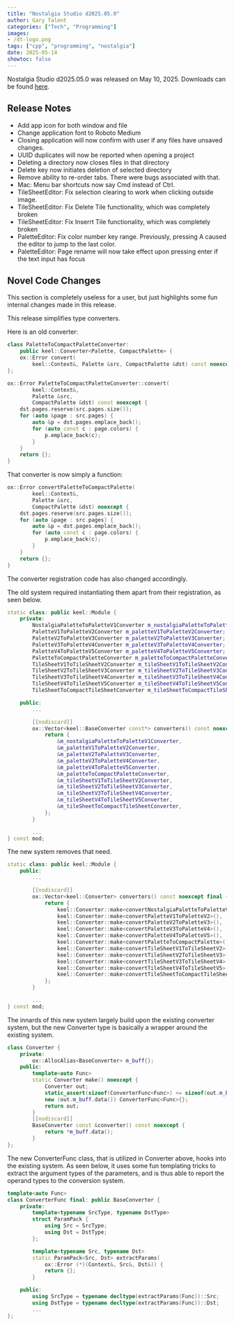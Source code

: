 ```yaml
---
title: "Nostalgia Studio d2025.05.0"
author: Gary Talent
categories: ["Tech", "Programming"]
images:
- /dt-logo.png
tags: ["cpp", "programming", "nostalgia"]
date: 2025-05-14
showtoc: false
---
```


Nostalgia Studio d2025.05.0 was released on May 10, 2025.
Downloads can be found
[here](https://git.drinkingtea.net/drinkingtea/nostalgia/releases/tag/release-d2025.05.0).

## Release Notes

* Add app icon for both window and file
* Change application font to Roboto Medium
* Closing application will now confirm with user if any files have unsaved  changes.
* UUID duplicates will now be reported when opening a project
* Deleting a directory now closes files in that directory
* Delete key now initiates deletion of selected directory
* Remove ability to re-order tabs. There were bugs associated with that.
* Mac: Menu bar shortcuts now say Cmd instead of Ctrl.
* TileSheetEditor: Fix selection clearing to work when clicking outside  image.
* TileSheetEditor: Fix Delete Tile functionality, which was completely broken
* TileSheetEditor: Fix Inserrt Tile functionality, which was completely broken
* PaletteEditor: Fix color number key range. Previously, pressing A caused  the editor to jump to the last color.
* PaletteEditor: Page rename will now take effect upon pressing enter if the  text input has focus

## Novel Code Changes

This section is completely useless for a user, but just highlights some fun
internal changes made in this release.

This release simplifies type converters.

Here is an old converter:

```cpp
class PaletteToCompactPaletteConverter:
    public keel::Converter<Palette, CompactPalette> {
	ox::Error convert(
        keel::Context&, Palette &src, CompactPalette &dst) const noexcept final;
};

ox::Error PaletteToCompactPaletteConverter::convert(
		keel::Context&,
		Palette &src,
		CompactPalette &dst) const noexcept {
	dst.pages.reserve(src.pages.size());
	for (auto &page : src.pages) {
		auto &p = dst.pages.emplace_back();
		for (auto const c : page.colors) {
			p.emplace_back(c);
		}
	}
	return {};
}
```

That converter is now simply a function:

```cpp
ox::Error convertPaletteToCompactPalette(
		keel::Context&,
		Palette &src,
		CompactPalette &dst) noexcept {
	dst.pages.reserve(src.pages.size());
	for (auto &page : src.pages) {
		auto &p = dst.pages.emplace_back();
		for (auto const c : page.colors) {
			p.emplace_back(c);
		}
	}
	return {};
}
```

The converter registration code has also changed accordingly.

The old system required instantiating them apart from their registration, as
seen below.

```cpp
static class: public keel::Module {
	private:
		NostalgiaPaletteToPaletteV1Converter m_nostalgiaPaletteToPaletteV1Converter;
		PaletteV1ToPaletteV2Converter m_paletteV1ToPaletteV2Converter;
		PaletteV2ToPaletteV3Converter m_paletteV2ToPaletteV3Converter;
		PaletteV3ToPaletteV4Converter m_paletteV3ToPaletteV4Converter;
		PaletteV4ToPaletteV5Converter m_paletteV4ToPaletteV5Converter;
		PaletteToCompactPaletteConverter m_paletteToCompactPaletteConverter;
		TileSheetV1ToTileSheetV2Converter m_tileSheetV1ToTileSheetV2Converter;
		TileSheetV2ToTileSheetV3Converter m_tileSheetV2ToTileSheetV3Converter;
		TileSheetV3ToTileSheetV4Converter m_tileSheetV3ToTileSheetV4Converter;
		TileSheetV4ToTileSheetV5Converter m_tileSheetV4ToTileSheetV5Converter;
		TileSheetToCompactTileSheetConverter m_tileSheetToCompactTileSheetConverter;

	public:
		...

		[[nodiscard]]
		ox::Vector<keel::BaseConverter const*> converters() const noexcept final {
			return {
				&m_nostalgiaPaletteToPaletteV1Converter,
				&m_paletteV1ToPaletteV2Converter,
				&m_paletteV2ToPaletteV3Converter,
				&m_paletteV3ToPaletteV4Converter,
				&m_paletteV4ToPaletteV5Converter,
				&m_paletteToCompactPaletteConverter,
				&m_tileSheetV1ToTileSheetV2Converter,
				&m_tileSheetV2ToTileSheetV3Converter,
				&m_tileSheetV3ToTileSheetV4Converter,
				&m_tileSheetV4ToTileSheetV5Converter,
				&m_tileSheetToCompactTileSheetConverter,
			};
		}

        ...
} const mod;
```

The new system removes that need.

```cpp
static class: public keel::Module {
	public:
		...

		[[nodiscard]]
		ox::Vector<keel::Converter> converters() const noexcept final {
			return {
				keel::Converter::make<convertNostalgiaPaletteToPaletteV1>(),
				keel::Converter::make<convertPaletteV1ToPaletteV2>(),
				keel::Converter::make<convertPaletteV2ToPaletteV3>(),
				keel::Converter::make<convertPaletteV3ToPaletteV4>(),
				keel::Converter::make<convertPaletteV4ToPaletteV5>(),
				keel::Converter::make<convertPaletteToCompactPalette>(),
				keel::Converter::make<convertTileSheetV1ToTileSheetV2>(),
				keel::Converter::make<convertTileSheetV2ToTileSheetV3>(),
				keel::Converter::make<convertTileSheetV3ToTileSheetV4>(),
				keel::Converter::make<convertTileSheetV4ToTileSheetV5>(),
				keel::Converter::make<convertTileSheetToCompactTileSheet>(),
			};
		}

		...
} const mod;
```

The innards of this new system largely build upon the existing converter
system, but the new Converter type is basically a wrapper around the existing
system.

```cpp
class Converter {
	private:
		ox::AllocAlias<BaseConverter> m_buff{};
	public:
		template<auto Func>
		static Converter make() noexcept {
			Converter out;
			static_assert(sizeof(ConverterFunc<Func>) <= sizeof(out.m_buff));
			new (out.m_buff.data()) ConverterFunc<Func>{};
			return out;
		}
		[[nodiscard]]
		BaseConverter const &converter() const noexcept {
			return *m_buff.data();
		}
};
```

The new ConverterFunc class, that is utilized in Converter above, hooks into
the existing system.
As seen below, it uses some fun templating tricks to extract the argument types
of the parameters, and is thus able to report the operand types to the
conversion system.


```cpp
template<auto Func>
class ConverterFunc final: public BaseConverter {
	private:
		template<typename SrcType, typename DstType>
		struct ParamPack {
			using Src = SrcType;
			using Dst = DstType;
		};

		template<typename Src, typename Dst>
		static ParamPack<Src, Dst> extractParams(
            ox::Error (*)(Context&, Src&, Dst&)) {
			return {};
		}

	public:
		using SrcType = typename decltype(extractParams(Func))::Src;
		using DstType = typename decltype(extractParams(Func))::Dst;
        ...
};
```
